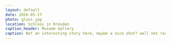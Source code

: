 ```yaml
---
layout: default
date: 2016-05-27
photo: glass.jpg
location: Schloss in Dresden
caption_header: Musuem Gallery
caption: Not an interesting story here, maybe a nice shot? well not really.
---
```

